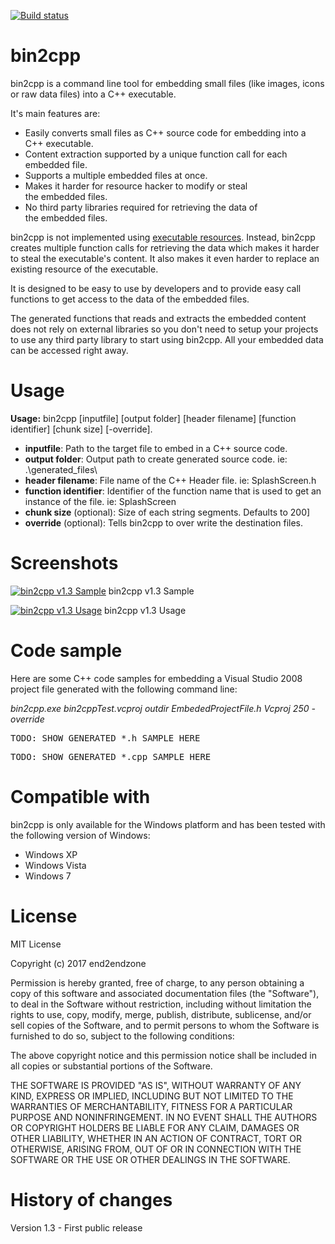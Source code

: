 [![Build status](https://ci.appveyor.com/api/projects/status/q9k0ebb971o475qi/branch/master?svg=true)](https://ci.appveyor.com/project/end2endzone/bin2cpp/branch/master)

# bin2cpp

bin2cpp is a command line tool for embedding small files (like images, icons or raw data files) into a C++ executable.

It's main features are:

*   Easily converts small files as C++ source code for embedding into a C++ executable.
*   Content extraction supported by a unique function call for each embedded file.
*   Supports a multiple embedded files at once.
*   Makes it harder for resource hacker to modify or steal the embedded files.
*   No third party libraries required for retrieving the data of the embedded files.

bin2cpp is not implemented using [executable resources](http://en.wikipedia.org/wiki/Resource_(Windows)). Instead, bin2cpp creates multiple function calls for retrieving the data which makes it harder to steal the executable's content. It also makes it even harder to replace an existing resource of the executable.

It is designed to be easy to use by developers and to provide easy call functions to get access to the data of the embedded files.

The generated functions that reads and extracts the embedded content does not rely on external libraries so you don't need to setup your projects to use any third party library to start using bin2cpp. All your embedded data can be accessed right away.

# Usage

**Usage:** bin2cpp [inputfile] [output folder] [header filename] [function identifier] [chunk size] [-override].

*   **inputfile**: Path to the target file to embed in a C++ source code.
*   **output folder**: Output path to create generated source code. ie: .\generated_files\
*   **header filename**: File name of the C++ Header file. ie: SplashScreen.h
*   **function identifier**: Identifier of the function name that is used to get an instance of the file. ie: SplashScreen
*   **chunk size** (optional): Size of each string segments. Defaults to 200]
*   **override** (optional): Tells bin2cpp to over write the destination files.

# Screenshots

[![bin2cpp v1.3 Sample](http://www.end2endzone.com/wp-content/uploads/2015/01/bin2cpp-v1.3-done.png)](http://www.end2endzone.com/wp-content/uploads/2015/01/bin2cpp-v1.3-done.png) bin2cpp v1.3 Sample

[![bin2cpp v1.3 Usage](http://www.end2endzone.com/wp-content/uploads/2015/01/bin2cpp-v1.3-usage.png)](http://www.end2endzone.com/wp-content/uploads/2015/01/bin2cpp-v1.3-usage.png) bin2cpp v1.3 Usage

# Code sample

Here are some C++ code samples for embedding a Visual Studio 2008 project file generated with the following command line:

_bin2cpp.exe bin2cppTest.vcproj outdir EmbededProjectFile.h Vcproj 250 -override_

<pre class="lang:c++ decode:true" title="EmbededProjectFile.cpp">TODO: SHOW GENERATED *.h SAMPLE HERE</pre>

<pre class="lang:c++ decode:true" title="EmbededProjectFile.cpp">TODO: SHOW GENERATED *.cpp SAMPLE HERE</pre>

# Compatible with

bin2cpp is only available for the Windows platform and has been tested with the following version of Windows:

*   Windows XP
*   Windows Vista
*   Windows 7

# License

MIT License

Copyright (c) 2017 end2endzone

Permission is hereby granted, free of charge, to any person obtaining a copy
of this software and associated documentation files (the "Software"), to deal
in the Software without restriction, including without limitation the rights
to use, copy, modify, merge, publish, distribute, sublicense, and/or sell
copies of the Software, and to permit persons to whom the Software is
furnished to do so, subject to the following conditions:

The above copyright notice and this permission notice shall be included in all
copies or substantial portions of the Software.

THE SOFTWARE IS PROVIDED "AS IS", WITHOUT WARRANTY OF ANY KIND, EXPRESS OR
IMPLIED, INCLUDING BUT NOT LIMITED TO THE WARRANTIES OF MERCHANTABILITY,
FITNESS FOR A PARTICULAR PURPOSE AND NONINFRINGEMENT. IN NO EVENT SHALL THE
AUTHORS OR COPYRIGHT HOLDERS BE LIABLE FOR ANY CLAIM, DAMAGES OR OTHER
LIABILITY, WHETHER IN AN ACTION OF CONTRACT, TORT OR OTHERWISE, ARISING FROM,
OUT OF OR IN CONNECTION WITH THE SOFTWARE OR THE USE OR OTHER DEALINGS IN THE
SOFTWARE.

# History of changes
Version 1.3 - First public release